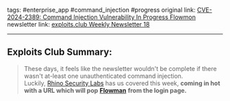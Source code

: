 tags: #enterprise_app #command_injection #progress
original link:  [CVE-2024-2389: Command Injection Vulnerability In Progress Flowmon](https://rhinosecuritylabs.com/research/cve-2024-2389-in-progress-flowmon/?ref=blog.exploits.club)
newsletter link: [exploits.club Weekly Newsletter 18](https://blog.exploits.club/exploits-club-weekly-newsletter-18/) 

---
## Exploits Club Summary:
> These days, it feels like the newsletter wouldn't be complete if there wasn't at-least one unauthenticated command injection. Luckily, [Rhino Security Labs](https://rhinosecuritylabs.com/?ref=blog.exploits.club) has us covered this week, **coming in hot with a URL which will pop** [**Flowman**](https://www.flowmon.com/en?ref=blog.exploits.club) **from the login page.**